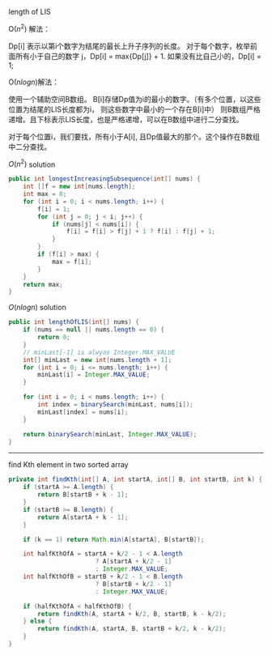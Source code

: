 length of LIS

O($n^2$) 解法：

Dp[i] 表示以第i个数字为结尾的最长上升子序列的长度。
对于每个数字，枚举前面所有小于自己的数字 j，Dp[i] = max{Dp[j]} + 1. 如果没有比自己小的，Dp[i] = 1;

O($nlogn$)解法：

使用一个辅助空间B数组。
B[i]存储Dp值为i的最小的数字。（有多个位置，以这些位置为结尾的LIS长度都为i， 则这些数字中最小的一个存在B[i]中）
则B数组严格递增。且下标表示LIS长度，也是严格递增，可以在B数组中进行二分查找。

对于每个位置i，我们要找，所有小于A[i], 且Dp值最大的那个。这个操作在B数组中二分查找。

$O(n^2)$ solution
``` java
public int longestIncreasingSubsequence(int[] nums) {
    int []f = new int[nums.length];
    int max = 0;
    for (int i = 0; i < nums.length; i++) {
        f[i] = 1;
        for (int j = 0; j < i; j++) {
            if (nums[j] < nums[i]) {
                f[i] = f[i] > f[j] + 1 ? f[i] : f[j] + 1;
            }
        }
        if (f[i] > max) {
            max = f[i];
        }
    }
    return max;
}
```

$O(nlogn)$ solution
``` java
public int lengthOfLIS(int[] nums) {
    if (nums == null || nums.length == 0) {
        return 0;
    }
    // minLast[-1] is alwyas Integer.MAX_VALUE
    int[] minLast = new int[nums.length + 1];
    for (int i = 0; i <= nums.length; i++) {
        minLast[i] = Integer.MAX_VALUE;
    }

    for (int i = 0; i < nums.length; i++) {
        int index = binarySearch(minLast, nums[i]);
        minLast[index] = nums[i];
    }

    return binarySearch(minLast, Integer.MAX_VALUE);
}
```
---
find Kth element in two sorted array  

```java
private int findKth(int[] A, int startA, int[] B, int startB, int k) {
    if (startA >= A.length) {
        return B[startB + k - 1];
    }
    if (startB >= B.length) {
        return A[startA + k - 1];
    }

    if (k == 1) return Math.min(A[startA], B[startB]);

    int halfKthOfA = startA + k/2 - 1 < A.length
                        ? A[startA + k/2 - 1]
                        : Integer.MAX_VALUE;
    int halfKthOfB = startB + k/2 - 1 < B.length
                        ? B[startB + k/2 - 1]
                        : Integer.MAX_VALUE;

    if (halfKthOfA < halfKthOfB) {
        return findKth(A, startA + k/2, B, startB, k - k/2);
    } else {
        return findKth(A, startA, B, startB + k/2, k - k/2);
    }
}
```